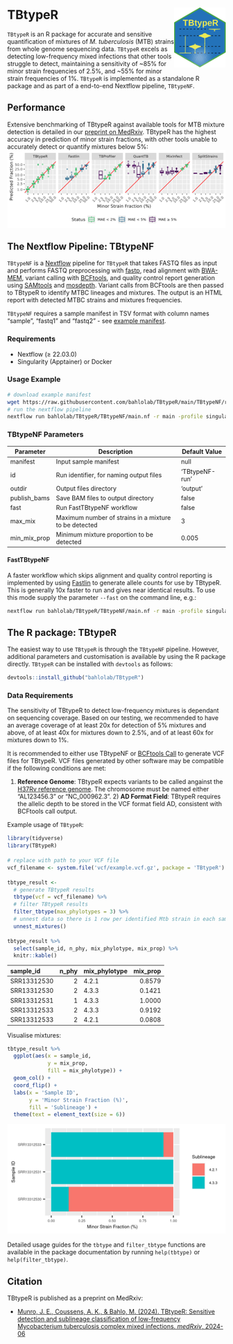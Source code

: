 
# TBtypeR <img src="misc/TBtypeR_hex_logo.png" align="right" height="138"/>

`TBtypeR` is an R package for accurate and sensitive quantification of
mixtures of *M. tuberculosis* (MTB) strains from whole genome sequencing
data. `TBtypeR` excels as detecting low-frequency mixed infections that
other tools struggle to detect, maintaining a sensitivity of ~85% for
minor strain frequencies of 2.5%, and ~55% for minor strain frequencies
of 1%. `TBtypeR` is implemented as a standalone R package and as part of
a end-to-end Nextflow pipeline, `TBtypeNF`.

## Performance

Extensive benchmarking of TBtypeR against available tools for MTB
mixture detection is detailed in our [preprint on
MedRxiv](https://doi.org/10.1101/2024.06.12.24308870). TBtypeR has the
highest accuracy in prediction of minor strain fractions, with other
tools unable to accurately detect or quantify mixtures below 5%:
<img src="publication/08_data/fig1B.png" align="center"/>

## The Nextflow Pipeline: TBtypeNF

`TBtypeNF` is a [Nextflow](https://www.nextflow.io/index.html) pipeline
for `TBtypeR` that takes FASTQ files as input and performs FASTQ
preprocessing with [fastp](https://github.com/OpenGene/fastp), read
alignment with [BWA-MEM](https://github.com/lh3/bwa), variant calling
with [BCFtools](https://samtools.github.io/bcftools/bcftools.html), and
quality control report generation using
[SAMtools](https://www.htslib.org/) and
[mosdepth](https://github.com/brentp/mosdepth). Variant calls from
BCFtools are then passed to TBtypeR to identify MTBC lineages and
mixtures. The output is an HTML report with detected MTBC strains and
mixtures frequencies.

`TBtypeNF` requires a sample manifest in TSV format with column names
“sample”, “fastq1” and “fastq2” - see [example
manifest](TBtypeNF/resources/lung_example_manifest.tsv).

### Requirements

- Nextflow (≥ 22.03.0)
- Singularity (Apptainer) or Docker

### Usage Example

``` bash
# download example manifest
wget https://raw.githubusercontent.com/bahlolab/TBtypeR/main/TBtypeNF/resources/lung_example_manifest.tsv -O my_manifest.tsv
# run the nextflow pipeline
nextflow run bahlolab/TBtypeR/TBtypeNF/main.nf -r main -profile singularity --manifest my_manifest.tsv
```

### TBtypeNF Parameters

| Parameter | Description | Default Value |
|----|----|----|
| manifest | Input sample manifest | null |
| id | Run identifier, for naming output files | ‘TBtypeNF-run’ |
| outdir | Output files directory | ‘output’ |
| publish_bams | Save BAM files to output directory | false |
| fast | Run FastTBtypeNF workflow | false |
| max_mix | Maximum number of strains in a mixture to be detected | 3 |
| min_mix_prop | Minimum mixture proportion to be detected | 0.005 |

#### FastTBtypeNF

A faster workflow which skips alignment and quality control reporting is
implemented by using [Fastlin](https://github.com/rderelle/fastlin) to
generate allele counts for use by TBtypeR. This is generally 10x faster
to run and gives near identical results. To use this mode supply the
parameter `--fast` on the command line, e.g.:

``` bash
nextflow run bahlolab/TBtypeR/TBtypeNF/main.nf -r main -profile singularity --manifest my_manifest.tsv --fast
```

## The R package: TBtypeR

The easiest way to use `TBtypeR` is through the `TBtypeNF` pipeline.
However, additional parameters and customisation is available by using
the R package directly. `TBtypeR` can be installed with `devtools` as
follows:

``` r
devtools::install_github("bahlolab/TBtypeR")
```

### Data Requirements

The sensitivity of TBtypeR to detect low-frequency mixtures is dependant
on sequencing coverage. Based on our testing, we recommended to have an
average coverage of at least 20x for detection of 5% mixtures and above,
of at least 40x for mixtures down to 2.5%, and of at least 60x for
mixtures down to 1%.

It is recommended to either use TBtypeNF or [BCFtools
Call](https://samtools.github.io/bcftools/bcftools.html#call) to
generate VCF files for TBtypeR. VCF files generated by other software
may be compatible if the following conditions are met:  
1) **Reference Genome**: TBtypeR expects variants to be called angainst
the [H37Rv reference
genome]('https://ftp.ncbi.nlm.nih.gov/genomes/all/GCA/000/195/955/GCA_000195955.2_ASM19595v2/GCA_000195955.2_ASM19595v2_genomic.fna.gz').
The chromosome must be named either “AL123456.3” or “NC_000962.3”. 2)
**AD Format Field**: TBtypeR requires the allelic depth to be stored in
the VCF format field AD, consistent with BCFtools call output.

Example usage of `TBtypeR`:

``` r
library(tidyverse)
library(TBtypeR)

# replace with path to your VCF file
vcf_filename <- system.file('vcf/example.vcf.gz', package = 'TBtypeR')

tbtype_result <- 
  # generate TBtypeR results
  tbtype(vcf = vcf_filename) %>% 
  # filter TBtypeR results
  filter_tbtype(max_phylotypes = 3) %>%
  # unnest data so there is 1 row per identified Mtb strain in each sample
  unnest_mixtures()

tbtype_result %>% 
  select(sample_id, n_phy, mix_phylotype, mix_prop) %>% 
  knitr::kable()
```

| sample_id   | n_phy | mix_phylotype | mix_prop |
|:------------|------:|:--------------|---------:|
| SRR13312530 |     2 | 4.2.1         |   0.8579 |
| SRR13312530 |     2 | 4.3.3         |   0.1421 |
| SRR13312531 |     1 | 4.3.3         |   1.0000 |
| SRR13312533 |     2 | 4.3.3         |   0.9192 |
| SRR13312533 |     2 | 4.2.1         |   0.0808 |

Visualise mixtures:

``` r
tbtype_result %>% 
  ggplot(aes(x = sample_id,
             y = mix_prop,
             fill = mix_phylotype)) +
  geom_col() +
  coord_flip() +
  labs(x = 'Sample ID',
       y = 'Minor Strain Fraction (%)', 
       fill = 'Sublineage') +
  theme(text = element_text(size = 6))
```

![](README_files/figure-gfm/visualise_result-1.png)<!-- -->

Detailed usage guides for the `tbtype` and `filter_tbtype` functions are
available in the package documentation by running `help(tbtype)` or
`help(filter_tbtype)`.

## Citation

TBtypeR is published as a preprint on MedRxiv:

- [Munro, J. E., Coussens, A. K., & Bahlo, M. (2024). TBtypeR: Sensitive
  detection and sublineage classification of low-frequency Mycobacterium
  tuberculosis complex mixed infections. *medRxiv*,
  2024-06](https://doi.org/10.1101/2024.06.12.24308870)
